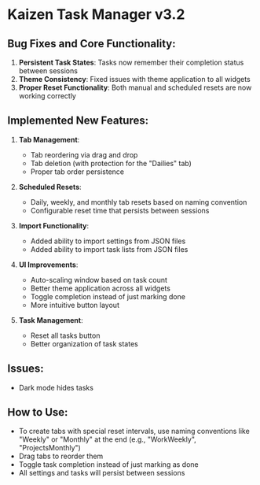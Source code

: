 # Kaizen Task Manager v3.2

## Bug Fixes and Core Functionality:
1. **Persistent Task States**: Tasks now remember their completion status between sessions
2. **Theme Consistency**: Fixed issues with theme application to all widgets
3. **Proper Reset Functionality**: Both manual and scheduled resets are now working correctly

## Implemented New Features:
1. **Tab Management**:
   - Tab reordering via drag and drop
   - Tab deletion (with protection for the "Dailies" tab)
   - Proper tab order persistence

2. **Scheduled Resets**:
   - Daily, weekly, and monthly tab resets based on naming convention
   - Configurable reset time that persists between sessions

3. **Import Functionality**:
   - Added ability to import settings from JSON files
   - Added ability to import task lists from JSON files

4. **UI Improvements**:
   - Auto-scaling window based on task count
   - Better theme application across all widgets
   - Toggle completion instead of just marking done
   - More intuitive button layout

5. **Task Management**:
   - Reset all tasks button
   - Better organization of task states

## Issues:
   - Dark mode hides tasks

## How to Use:
- To create tabs with special reset intervals, use naming conventions like "Weekly" or "Monthly" at the end (e.g., "WorkWeekly", "ProjectsMonthly")
- Drag tabs to reorder them
- Toggle task completion instead of just marking as done
- All settings and tasks will persist between sessions
